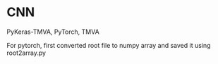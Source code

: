 # CNN
PyKeras-TMVA, PyTorch, TMVA

For pytorch, first converted root file to numpy array and saved it using root2array.py
